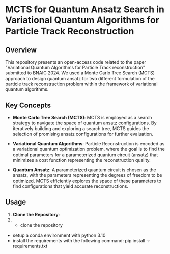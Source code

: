 
# MCTS for Quantum Ansatz Search in Variational Quantum Algorithms for Particle Track Reconstruction

## Overview

This repository presents an open-access code related to the paper "Variational Quantum Algorithms for Particle Track reconstruction" submitted to BNAIC 2024. We used a Monte Carlo Tree Search (MCTS) approach to design quantum ansatz for two different formulation of the particle track reconstruction problem within the framework of variational quantum algorithms.

## Key Concepts

- **Monte Carlo Tree Search (MCTS)**: MCTS is employed as a search strategy to navigate the space of quantum ansatz configurations. By iteratively building and exploring a search tree, MCTS guides the selection of promising ansatz configurations for further evaluation.

- **Variational Quantum Algorithms**: Particle Reconstruction is encoded as a variational quantum optimization problem, where the goal is to find the optimal parameters for a parameterized quantum circuit (ansatz) that minimizes a cost function representing the reconstruction quality.

- **Quantum Ansatz**: A parameterized quantum circuit is chosen as the ansatz, with the parameters representing the degrees of freedom to be optimized. MCTS efficiently explores the space of these parameters to find configurations that yield accurate reconstructions.

## Usage

1. **Clone the Repository**:
2. - clone the repository
- setup a conda environment with python 3.10
- install the requirements with the following command: pip install -r requirements.txt
